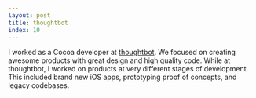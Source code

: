```yaml
---
layout: post
title: thoughtbot
index: 10
---
```


I worked as a Cocoa developer at [thoughtbot](http://thoughtbot.com). We
focused on creating awesome products with great design and high quality
code. While at thoughtbot, I worked on products at very different stages
of development. This included brand new iOS apps, prototyping proof of
concepts, and legacy codebases.
